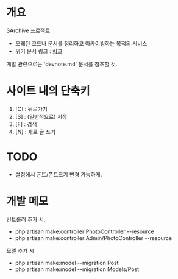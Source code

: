# 개요 
SArchive 프로젝트
* 오래된 코드나 문서를 정리하고 아카이빙하는 목적의 서비스
* 위키 문서 링크 : [링크](https://swiki.asv.kr/wiki/개발:SARChive_프로젝트)


개발 관련으로는 'devnote.md' 문서를 참조할 것.


# 사이트 내의 단축키

1. [C] : 뒤로가기
2. [S] : (일반적으로) 저장
3. [F] : 검색
4. [N] : 새로 글 쓰기


# TODO

* 설정에서 폰트/폰트크기 변경 가능하게.




# 개발 메모
컨트롤러 추가 시. 

* php artisan make:controller PhotoController --resource
* php artisan make:controller Admin/PhotoController --resource



모델 추가 시

* php artisan make:model --migration Post
* php artisan make:model --migration Models/Post
